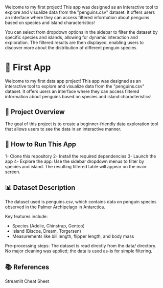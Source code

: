 Welcome to my first project! This app was designed as an interactive tool to explore and visualize data from the "penguins.csv" dataset. It offers users an interface where they can access filtered information about penguins based on species and island characteristics! 

You can select from dropdown options in the sidebar to filter the dataset by specific species and islands, allowing for dynamic interaction and exploration. The filtered results are then displayed, enabling users to discover more about the distribution of different penguin species.

# 🐧 First App
Welcome to my first data app project! This app was designed as an interactive tool to explore and visualize data from the "penguins.csv" dataset. It offers users an interface where they can access filtered information about penguins based on species and island characteristics! 

## 📌 Project Overview
The goal of this project is to create a beginner-friendly data exploration tool that allows users to see the data in an interactive manner.


## 🚀 How to Run This App
1- Clone this repository
2- Install the required dependencies
3- Launch the app
4- Explore the app: Use the sidebar dropdown menus to filter by species and island. The resulting filtered table will appear on the main screen.

## 📊 Dataset Description
The dataset used is penguins.csv, which contains data on penguin species observed in the Palmer Archipelago in Antarctica.

Key features include:
- Species (Adelie, Chinstrap, Gentoo)
- Island (Biscoe, Dream, Torgersen)
- Measurements like bill length, flipper length, and body mass

Pre-processing steps:
The dataset is read directly from the data/ directory.
No major cleaning was applied; the data is used as-is for simple filtering.

## 📚 References
Streamlit Cheat Sheet

